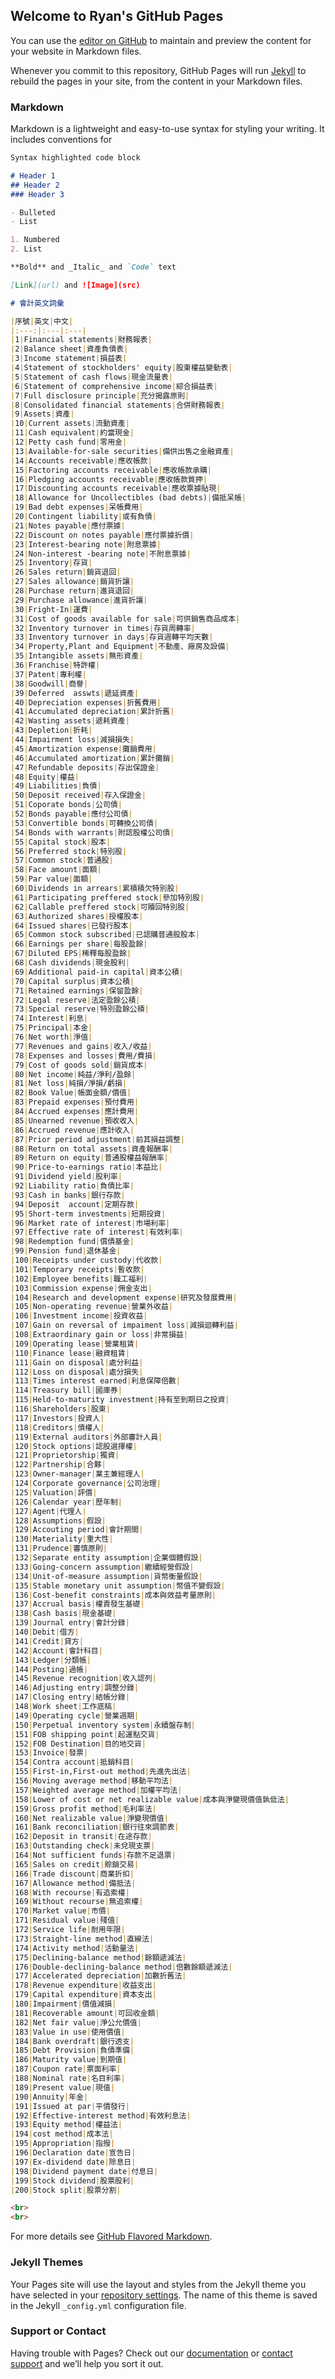## Welcome to Ryan's GitHub Pages

You can use the [editor on GitHub](https://github.com/RyanElf/RyanElf.github.io/edit/master/index.md) to maintain and preview the content for your website in Markdown files.

Whenever you commit to this repository, GitHub Pages will run [Jekyll](https://jekyllrb.com/) to rebuild the pages in your site, from the content in your Markdown files.

### Markdown

Markdown is a lightweight and easy-to-use syntax for styling your writing. It includes conventions for

```markdown
Syntax highlighted code block

# Header 1
## Header 2
### Header 3

- Bulleted
- List

1. Numbered
2. List

**Bold** and _Italic_ and `Code` text

[Link](url) and ![Image](src)
```

```markdown
# 會計英文詞彙

|序號|英文|中文|
|:---:|:---|:---|
|1|Financial statements|財務報表|
|2|Balance sheet|資產負債表|
|3|Income statement|損益表|
|4|Statement of stockholders' equity|股東權益變動表|
|5|Statement of cash flows|現金流量表|
|6|Statement of comprehensive income|綜合損益表|
|7|Full disclosure principle|充分揭露原則|
|8|Consolidated financial statements|合併財務報表|
|9|Assets|資產|
|10|Current assets|流動資產|
|11|Cash equivalent|約當現金|
|12|Petty cash fund|零用金|
|13|Available-for-sale securities|備供出售之金融資產|
|14|Accounts receivable|應收帳款|
|15|Factoring accounts receivable|應收帳款承購|
|16|Pledging accounts receivable|應收帳款質押|
|17|Discounting accounts receivable|應收票據貼現|
|18|Allowance for Uncollectibles (bad debts)|備抵呆帳|
|19|Bad debt expenses|呆帳費用|
|20|Contingent liability|或有負債|
|21|Notes payable|應付票據|
|22|Discount on notes payable|應付票據折價|
|23|Interest-bearing note|附息票據|
|24|Non-interest -bearing note|不附息票據|
|25|Inventory|存貨|
|26|Sales return|銷貨退回|
|27|Sales allowance|銷貨折讓|
|28|Purchase return|進貨退回|
|29|Purchase allowance|進貨折讓|
|30|Fright-In|運費|
|31|Cost of goods available for sale|可供銷售商品成本|
|32|Inventory turnover in times|存貨周轉率|
|33|Inventory turnover in days|存貨週轉平均天數|
|34|Property,Plant and Equipment|不動產、廠房及設備|
|35|Intangible assets|無形資產|
|36|Franchise|特許權|
|37|Patent|專利權|
|38|Goodwill|商譽|
|39|Deferred  asswts|遞延資產|
|40|Depreciation expenses|折舊費用|
|41|Accumulated depreciation|累計折舊|
|42|Wasting assets|遞耗資產|
|43|Depletion|折耗|
|44|Impairment loss|減損損失|
|45|Amortization expense|攤銷費用|
|46|Accumulated amortization|累計攤銷|
|47|Refundable deposits|存出保證金|
|48|Equity|權益|
|49|Liabilities|負債|
|50|Deposit received|存入保證金|
|51|Coporate bonds|公司債|
|52|Bonds payable|應付公司債|
|53|Convertible bonds|可轉換公司債|
|54|Bonds with warrants|附認股權公司債|
|55|Capital stock|股本|
|56|Preferred stock|特別股|
|57|Common stock|普通股|
|58|Face amount|面額|
|59|Par value|面額|
|60|Dividends in arrears|累積積欠特別股|
|61|Participating preffered stock|參加特別股|
|62|Callable preffered stock|可贖回特別股|
|63|Authorized shares|授權股本|
|64|Issued shares|已發行股本|
|65|Common stock subscribed|已認購普通股股本|
|66|Earnings per share|每股盈餘|
|67|Diluted EPS|稀釋每股盈餘|
|68|Cash dividends|現金股利|
|69|Additional paid-in capital|資本公積|
|70|Capital surplus|資本公積|
|71|Retained earnings|保留盈餘|
|72|Legal reserve|法定盈餘公積|
|73|Special reserve|特別盈餘公積|
|74|Interest|利息|
|75|Principal|本金|
|76|Net worth|淨值|
|77|Revenues and gains|收入/收益|
|78|Expenses and losses|費用/費損|
|79|Cost of goods sold|銷貨成本|
|80|Net income|純益/淨利/盈餘|
|81|Net loss|純損/淨損/虧損|
|82|Book Value|帳面金額/價值|
|83|Prepaid expenses|預付費用|
|84|Accrued expenses|應計費用|
|85|Unearned revenue|預收收入|
|86|Accrued revenue|應計收入|
|87|Prior period adjustment|前其損益調整|
|88|Return on total assets|資產報酬率|
|89|Return on equity|普通股權益報酬率|
|90|Price-to-earnings ratio|本益比|
|91|Dividend yield|股利率|
|92|Liability ratio|負債比率|
|93|Cash in banks|銀行存款|
|94|Deposit  account|定期存款|
|95|Short-term investments|短期投資|
|96|Market rate of interest|市場利率|
|97|Effective rate of interest|有效利率|
|98|Redemption fund|償債基金|
|99|Pension fund|退休基金|
|100|Receipts under custody|代收款|
|101|Temporary receipts|暫收款|
|102|Employee benefits|職工福利|
|103|Commission expense|佣金支出|
|104|Research and development expense|研究及發展費用|
|105|Non-operating revenue|營業外收益|
|106|Investment income|投資收益|
|107|Gain on reversal of impaiment loss|減損迴轉利益|
|108|Extraordinary gain or loss|非常損益|
|109|Operating lease|營業租賃|
|110|Finance lease|融資租賃|
|111|Gain on disposal|處分利益|
|112|Loss on disposal|處分損失|
|113|Times interest earned|利息保障倍數|
|114|Treasury bill|國庫券|
|115|Held-to-maturity investment|持有至到期日之投資|
|116|Shareholders|股東|
|117|Investors|投資人|
|118|Creditors|債權人|
|119|External auditors|外部審計人員|
|120|Stock options|認股選擇權|
|121|Proprietorship|獨資|
|122|Partnership|合夥|
|123|Owner-manager|業主兼經理人|
|124|Corporate governance|公司治理|
|125|Valuation|評價|
|126|Calendar year|歷年制|
|127|Agent|代理人|
|128|Assumptions|假設|
|129|Accouting period|會計期間|
|130|Materiality|重大性|
|131|Prudence|審慎原則|
|132|Separate entity assumption|企業個體假設|
|133|Going-concern assumption|繼續經營假設|
|134|Unit-of-measure assumption|貨幣衡量假設|
|135|Stable monetary unit assumption|幣值不變假設|
|136|Cost-benefit constraints|成本與效益考量原則|
|137|Accrual basis|權責發生基礎|
|138|Cash basis|現金基礎|
|139|Journal entry|會計分錄|
|140|Debit|借方|
|141|Credit|貸方|
|142|Account|會計科目|
|143|Ledger|分類帳|
|144|Posting|過帳|
|145|Revenue recognition|收入認列|
|146|Adjusting entry|調整分錄|
|147|Closing entry|結帳分錄|
|148|Work sheet|工作底稿|
|149|Operating cycle|營業週期|
|150|Perpetual inventory system|永續盤存制|
|151|FOB shipping point|起運點交貨|
|152|FOB Destination|目的地交貨|
|153|Invoice|發票|
|154|Contra account|抵銷科目|
|155|First-in,First-out method|先進先出法|
|156|Moving average method|移動平均法|
|157|Weighted average method|加權平均法|
|158|Lower of cost or net realizable value|成本與淨變現價值孰低法|
|159|Gross profit method|毛利率法|
|160|Net realizable value|淨變現價值|
|161|Bank reconciliation|銀行往來調節表|
|162|Deposit in transit|在途存款|
|163|Outstanding check|未兌現支票|
|164|Not sufficient funds|存款不足退票|
|165|Sales on credit|賒銷交易|
|166|Trade discount|商業折扣|
|167|Allowance method|備抵法|
|168|With recourse|有追索權|
|169|Without recourse|無追索權|
|170|Market value|市價|
|171|Residual value|殘值|
|172|Service life|耐用年限|
|173|Straight-line method|直線法|
|174|Activity method|活動量法|
|175|Declining-balance method|餘額遞減法|
|176|Double-declining-balance method|倍數餘額遞減法|
|177|Accelerated depreciation|加數折舊法|
|178|Revenue expenditure|收益支出|
|179|Capital expenditure|資本支出|
|180|Impairment|價值減損|
|181|Recoverable amount|可回收金額|
|182|Net fair value|淨公允價值|
|183|Value in use|使用價值|
|184|Bank overdraft|銀行透支|
|185|Debt Provision|負債準備|
|186|Maturity value|到期值|
|187|Coupon rate|票面利率|
|188|Nominal rate|名目利率|
|189|Present value|現值|
|190|Annuity|年金|
|191|Issued at par|平價發行|
|192|Effective-interest method|有效利息法|
|193|Equity method|權益法|
|194|cost method|成本法|
|195|Appropriation|指撥|
|196|Declaration date|宣告日|
|197|Ex-dividend date|除息日|
|198|Dividend payment date|付息日|
|199|Stock dividend|股票股利|
|200|Stock split|股票分割|

<br>
<br>
```


For more details see [GitHub Flavored Markdown](https://guides.github.com/features/mastering-markdown/).

### Jekyll Themes

Your Pages site will use the layout and styles from the Jekyll theme you have selected in your [repository settings](https://github.com/RyanElf/RyanElf.github.io/settings). The name of this theme is saved in the Jekyll `_config.yml` configuration file.

### Support or Contact

Having trouble with Pages? Check out our [documentation](https://help.github.com/categories/github-pages-basics/) or [contact support](https://github.com/contact) and we’ll help you sort it out.
